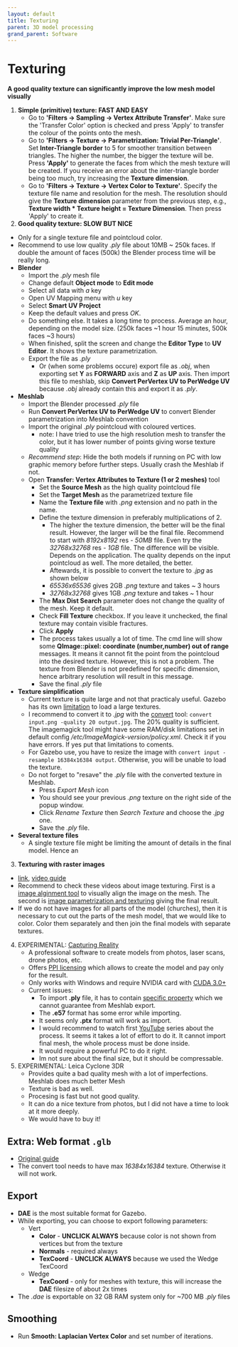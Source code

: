 ```yaml
---
layout: default
title: Texturing
parent: 3D model processing
grand_parent: Software
---
```


# Texturing
**A good quality texture can significantly improve the low mesh model visually**
1. **Simple (primitive) texture: FAST AND EASY**
    * Go to **'Filters → Sampling → Vertex Attribute Transfer'**. Make sure the 'Transfer Color' option is checked and press 'Apply' to transfer the colour of the points onto the mesh.
    * Go to **'Filters → Texture → Parametrization: Trivial Per-Triangle'**. Set **Inter-Triangle border** to 5 for smoother transition between triangles. The higher the number, the bigger the texture will be. Press **'Apply'** to generate the faces from which the mesh texture will be created. If you receive an error about the inter-triangle border being too much, try increasing the **Texture dimension**.
    * Go to **'Filters → Texture → Vertex Color to Texture'**. Specify the texture file name and resolution for the mesh. The resolution should give the **Texture dimension** parameter from the previous step, e.g., **Texture width * Texture height = Texture Dimension**. Then press 'Apply' to create it.
2. **Good quality texture: SLOW BUT NICE**
  - Only for a single texture file and pointcloud color.
  - Recommend to use low quality *.ply* file about 10MB ~ 250k faces. If double the amount of faces (500k) the Blender process time will be really long.
  - **Blender**
    - Import the *.ply* mesh file
    - Change default **Object mode** to **Edit mode**
    - Select all data with *a* key
    - Open UV Mapping menu with *u* key
    - Select **Smart UV Project**
    - Keep the default values and press *OK*.
    - Do something else. It takes a long time to process. Average an hour, depending on the model size. (250k faces ~1 hour 15 minutes, 500k faces ~3 hours)
    - When finished, split the screen and change the **Editor Type** to **UV Editor**. It shows the texture parametrization.
    - Export the file as *.ply*
      - Or (when some problems occure) export file as *.obj*, when exporting set **Y** as **FORWARD** axis and **Z** as **UP** axis. Then import this file to meshlab, skip **Convert PerVertex UV to PerWedge UV** because *.obj* already contain this and export it as *.ply*. 
  - **Meshlab**
    - Import the Blender processed *.ply* file 
    - Run **Convert PerVertex UV to PerWedge UV** to convert Blender parametrization into Meshlab convention
    - Import the original *.ply* pointcloud with coloured vertices.
      - note: I have tried to use the high resolution mesh to transfer the color, but it has lower number of points giving worse texture quality
    - *Recommend step*: Hide the both models if running on PC with low graphic memory before further steps. Usually crash the Meshlab if not.
    - Open **Transfer: Vertex Attributes to Texture (1 or 2 meshes)** tool
      - Set the **Source Mesh** as the high quality pointcloud file
      - Set the **Target Mesh** as the parametrized texture file
      - Name the **Texture file** with *.png* extension and no path in the name.
      - Define the texture dimension in preferably multiplications of 2.
        - The higher the texture dimension, the better will be the final result. However, the larger will be the final file. Recommend to start with *8192x8192* res - *50MB* file. Even try the *32768x32768* res - *1GB* file. The difference will be visible. Depends on the application. The quality depends on the input pointcloud as well. The more detailed, the better.
        - Aftewards, it is possible to convert the texture to *.jpg* as shown below
        - *65536x65536* gives 2GB *.png* texture and takes ~ 3 hours
        - *32768x32768* gives 1GB *.png* texture and takes ~ 1 hour
      - The **Max Dist Search** parameter does not change the quality of the mesh. Keep it default.
      - Check **Fill Texture** checkbox. If you leave it unchecked, the final texture may contain visible fractures.
      - Click **Apply**
      - The process takes usually a lot of time. The cmd line will show some **QImage::pixel: coordinate (number,number) out of range** messages. It means it cannot fit the point from the pointcloud into the desired texture. However, this is not a problem. The texture from Blender is not predefined for specific dimension, hence arbitrary resolution will result in this message.
      - Save the final *.ply* file
  - **Texture simplification**
    - Current texture is quite large and not that practicaly useful. Gazebo has its own [limitation](https://answers.gazebosim.org//question/1331/solved-jpeg-file-make-gazebo-die/) to load a large textures.
    - I recommend to convert it to *.jpg* with the [convert](https://linux.die.net/man/1/convert) tool: `convert input.png -quality 20 output.jpg`. The 20% quality is sufficient. The imagemagick tool might have some RAM/disk limitations set in default config */etc/ImageMagick-version/policy.xml*. Check it if you have errors. If yes put that limitations to coments.
    - For Gazebo use, you have to resize the image with `convert input -resample 16384x16384 output`. Otherwise, you will be unable to load the texture.
    - Do not forget to "resave" the *.ply* file with the converted texture in Meshlab.
      - Press *Export Mesh* icon
      - You should see your previous *.png* texture on the right side of the popup window.
      - Click *Rename Texture* then *Search Texture* and choose the *.jpg* one.
      - Save the *.ply* file.  
  - **Several texture files**
    - A single texture file might be limiting the amount of details in the final model. Hence an 
3. **Texturing with raster images**
  - [link](https://wikis.utexas.edu/display/specify6/Texture+overlay+in+MeshLab), [video guide](https://www.youtube.com/playlist?list=PL60mCsep96Je1bzGrWnK-nL9pi95r7UqI)
  - Recommend to check these videos about image texturing. First is a [image alginment tool](https://www.youtube.com/watch?v=T7gAuI-LQ2w&ab_channel=MisterP.MeshLabTutorials) to visually align the image on the mesh. The second is [image parametrization and texturing](https://www.youtube.com/watch?v=OJZRuIzHcVw&ab_channel=MisterP.MeshLabTutorials) giving the final result.
  - If we do not have images for all parts of the model (churches), then it is necessary to cut out the parts of the mesh model, that we would like to color. Color them separately and then join the final models with separate textures.

4. EXPERIMENTAL: [Capturing Reality](https://www.capturingreality.com/)
    - A professional software to create models from photos, laser scans, drone photos, etc.
    - Offers [PPI licensing](https://www.capturingreality.com/Products) which allows to create the model and pay only for the result.
    - Only works with Windows and require NVIDIA card with [CUDA 3.0+](https://support.capturingreality.com/hc/en-us/articles/115001524071-OS-and-hardware-requirements)
    - Current issues:
        - To import **.ply** file, it has to contain [specific property](https://support.capturingreality.com/hc/en-us/community/posts/360009516459-Is-it-possible-to-import-unregistered-PLY-format-point-clouds-) which we cannot guarantee from Meshlab export.
        - The **.e57** format has some error while importing.
        - It seems only **.ptx** format will work as import.
        - I would recommend to watch first [YouTube](https://www.youtube.com/watch?v=y3aNUBckwnE&list=PL56jeA0rCS3LWuahdfIFWp1d0WDuEKVqe&index=28) series about the process. It seems it takes a lot of effort to do it. It cannot import final mesh, the whole process must be done inside.
        - It would require a powerful PC to do it right.
        - Im not sure about the final size, but it should be compressable.
5. EXPERIMENTAL: Leica Cyclone 3DR
    - Provides quite a bad quality mesh with a lot of imperfections. Meshlab does much better Mesh
    - Texture is bad as well.
    - Procesing is fast but not good quality. 
    - It can do a nice texture from photos, but I did not have a time to look at it more deeply.
    - We would have to buy it!

## Extra: Web format `.glb`
* [Original guide](https://mrs.felk.cvut.cz/gitlab/bednaj14/meshlab/blob/master/modely_report.pdf)
* The convert tool needs to have max *16384x16384* texture. Otherwise it will not work.
 
## Export
* **DAE** is the most suitable format for Gazebo.
* While exporting, you can choose to export following parameters:
    - Vert
        - **Color** - **UNCLICK ALWAYS** because color is not shown from vertices but from the texture
        - **Normals** - required always
        - **TexCoord** - **UNCLICK ALWAYS** because we used the Wedge TexCoord
    - Wedge
        - **TexCoord** - only for meshes with texture, this will increase the **DAE** filesize of about 2x times
* The *.dae* is exportable on 32 GB RAM system only for ~700 MB *.ply* files

## Smoothing
* Run **Smooth: Laplacian Vertex Color** and set number of iterations.
